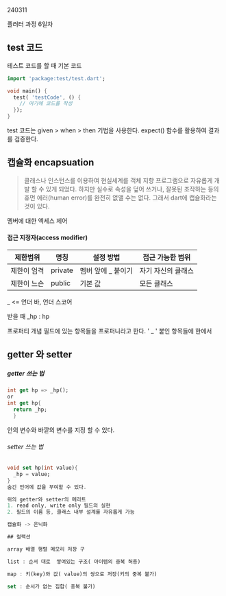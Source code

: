 240311

플러터 과정 6일차


test 코드
-

테스트 코드를 할 때 기본 코드
```dart
import 'package:test/test.dart';

void main() {
  test( 'testCode', () {
    // 여기에 코드를 작성
  });
}
```

test 코드는 given > when > then 기법을 사용한다.
expect() 함수를 활용하여 결과를 검증한다.

## 캡슐화 encapsuation
> 클래스나 인스턴스를 이용하여 현실세계를 객체 지향 프로그램으로 자유롭게 개발 할 수 있게 되었다. 하지만 실수로 속성을 덮어 쓰거나,
잘못된 조작하는 등의 휴먼 에러(human error)를 완전히 없앨 수는 없다. 그래서 dart에 캡슐화라는 것이 있다.

멤버에 대한 엑세스 제어
#### 접근 지정자(access modifier)
| 제한범위 | 명칭 | 설정 방법 | 접근 가능한 범위 |
| --- | --- | --- | --- |
| 제한이 엄격 | private | 멤버 앞에 _ 붙이기 | 자기 자신의 클래스 |
| 제한이 느슨 | public | 기본 값 | 모든 클래스 |

_ <= 언더 바, 언더 스코어

받을 때 _hp : hp

프로퍼티 개념
필드에 있는 항목들을 프로퍼니라고 한다. ' _ ' 붙인 항목들에 한에서

## getter 와 setter

##### getter 쓰는 법
```dart
int get hp => _hp();
or
int get hp{
  return _hp;
  }
```
안의 변수와 바깥의 변수를 지정 할 수 있다.

###### setter 쓰는 법
```dart
void set hp(int value){
  _hp = value;
}
숨긴 언어에 값을 부여할 수 있다.

위의 getter와 setter의 메리트
1. read only, write only 필드의 실현
2. 필드의 이름 등, 클래스 내부 설계를 자유롭게 가능

캡슐화 -> 은닉화

## 컬랙션

array 배열 행렬 메모리 저장 구

list : 순서 대로  쌓여있는 구조( 아이템의 중복 허용)

map : 키(key)와 값( value)의 쌍으로 저장(키의 중복 불가)

set : 순서가 없는 집합( 중복 불가)
